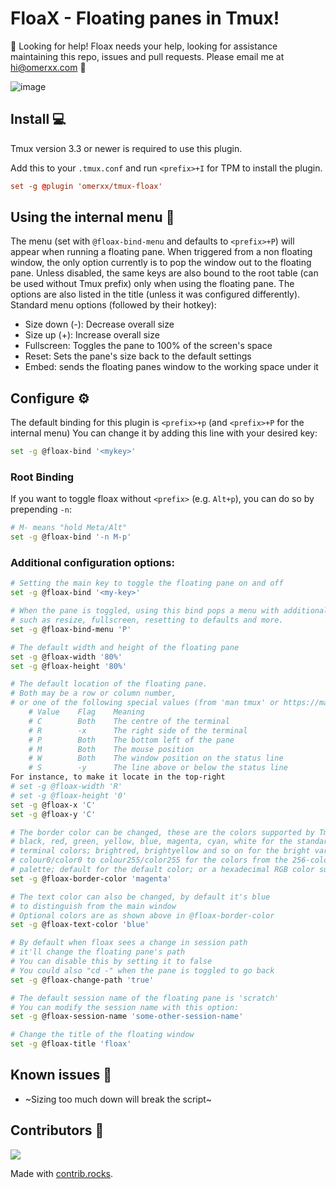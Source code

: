 FloaX - Floating panes in Tmux!
============

🛑 Looking for help!
Floax needs your help, looking for assistance maintaining this repo, issues and pull requests.
Please email me at hi@omerxx.com 🙏

![image](./img/floaxv3.png)

## Install 💻

Tmux version 3.3 or newer is required to use this plugin.

Add this to your `.tmux.conf` and run `<prefix>+I` for TPM to install the plugin.
```conf
set -g @plugin 'omerxx/tmux-floax'
```

## Using the internal menu 📃
The menu (set with `@floax-bind-menu` and defaults to `<prefix>+P`) will appear when running a floating pane.
When triggered from a non floating window, the only option currently is to pop the window out to the floating pane.
Unless disabled, the same keys are also bound to the root table (can be used without Tmux prefix) only when using the floating pane.
The options are also listed in the title (unless it was configured differently).
Standard menu options (followed by their hotkey):
- Size down (-): Decrease overall size
- Size up (+): Increase overall size
- Fullscreen: Toggles the pane to 100% of the screen's space
- Reset: Sets the pane's size back to the default settings
- Embed: sends the floating panes window to the working space under it

## Configure ⚙️

The default binding for this plugin is `<prefix>+p` (and `<prefix>+P` for the internal menu)
You can change it by adding this line with your desired key:

```bash
set -g @floax-bind '<mykey>'
```

### Root Binding

If you want to toggle floax without `<prefix>` (e.g. `Alt+p`), you can do so by prepending `-n`:

```bash
# M- means "hold Meta/Alt"
set -g @floax-bind '-n M-p'
```

### Additional configuration options:

```bash
# Setting the main key to toggle the floating pane on and off
set -g @floax-bind '<my-key>'

# When the pane is toggled, using this bind pops a menu with additional options
# such as resize, fullscreen, resetting to defaults and more.
set -g @floax-bind-menu 'P'

# The default width and height of the floating pane
set -g @floax-width '80%'
set -g @floax-height '80%'

# The default location of the floating pane.
# Both may be a row or column number,
# or one of the following special values (from 'man tmux' or https://man.openbsd.org/OpenBSD-current/man1/tmux.1#display-menu):
    # Value    Flag    Meaning
    # C        Both    The centre of the terminal
    # R        -x      The right side of the terminal
    # P        Both    The bottom left of the pane
    # M        Both    The mouse position
    # W        Both    The window position on the status line
    # S        -y      The line above or below the status line
For instance, to make it locate in the top-right
# set -g @floax-width 'R'
# set -g @floax-height '0'
set -g @floax-x 'C'
set -g @floax-y 'C'

# The border color can be changed, these are the colors supported by Tmux:
# black, red, green, yellow, blue, magenta, cyan, white for the standard
# terminal colors; brightred, brightyellow and so on for the bright variants;
# colour0/color0 to colour255/color255 for the colors from the 256-color
# palette; default for the default color; or a hexadecimal RGB color such as #882244.
set -g @floax-border-color 'magenta'

# The text color can also be changed, by default it's blue 
# to distinguish from the main window
# Optional colors are as shown above in @floax-border-color
set -g @floax-text-color 'blue'

# By default when floax sees a change in session path 
# it'll change the floating pane's path
# You can disable this by setting it to false
# You could also "cd -" when the pane is toggled to go back
set -g @floax-change-path 'true'

# The default session name of the floating pane is 'scratch'
# You can modify the session name with this option:
set -g @floax-session-name 'some-other-session-name'

# Change the title of the floating window
set -g @floax-title 'floax'
```

## Known issues 🐞
- ~Sizing too much down will break the script~

## Contributors 🙌

<a href="https://github.com/omerxx/tmux-floax/graphs/contributors">
  <img src="https://contrib.rocks/image?repo=omerxx/tmux-floax" />
</a>

Made with [contrib.rocks](https://contrib.rocks).
